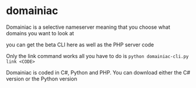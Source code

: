 # domainiac

Domainiac is a selective nameserver meaning that you choose what domains you want to look at

you can get the beta CLI here as well as the PHP server code

Only the link command works all you have to do is `python domainiac-cli.py link <CODE>`

Domainiac is coded in C#, Python and PHP. You can download either the C# version or the Python version
